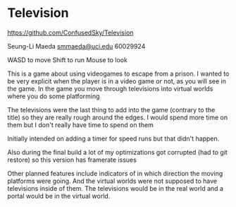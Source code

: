 # Television
https://github.com/ConfusedSky/Television

Seung-Li Maeda
smmaeda@uci.edu
60029924

WASD to move
Shift to run
Mouse to look

This is a game about using videogames to escape from a prison. I wanted to be very explicit when the player is in a video game or not, as you will see in the game. In the game you move through televisions into virtual worlds where you do some platforming


The televisions were the last thing to add into the game (contrary to the title) so they are really rough around the edges. I would spend more time on them but I don't really have time to spend on them


Initially intended on adding a timer for speed runs but that didn't happen.


Also during the final build a lot of my optimizations got corrupted (had to git restore) so this version has framerate issues


Other planned features include indicators of in which direction the moving platforms were going. And the virtual worlds were not supposed to have televisions inside of them. The televisions would be in the real world and a portal would be in the virtual world.
